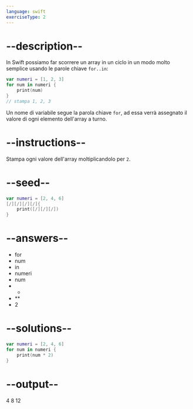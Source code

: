 ```yaml
---
language: swift
exerciseType: 2
---
```


# --description--

In Swift possiamo far scorrere un array in un ciclo in un modo molto semplice usando le parole chiave `for..in`:
```swift
var numeri = [1, 2, 3]
for num in numeri {
    print(num)
}
// stampa 1, 2, 3 
```
Un nome di variabile segue la parola chiave `for`, ad essa verrà assegnato il valore di ogni elemento dell'array a turno.

# --instructions--

Stampa ogni valore dell'array moltiplicandolo per `2`.

# --seed--

```swift
var numeri = [2, 4, 6]
[/][/][/][/]{
    print([/][/][/])
}
```

# --answers--

- for 
- num 
- in 
- numeri 
- num 
- * 
- ** 
- 2

# --solutions--

```swift
var numeri = [2, 4, 6]
for num in numeri {
    print(num * 2)
}
```

# --output--

4
8
12

